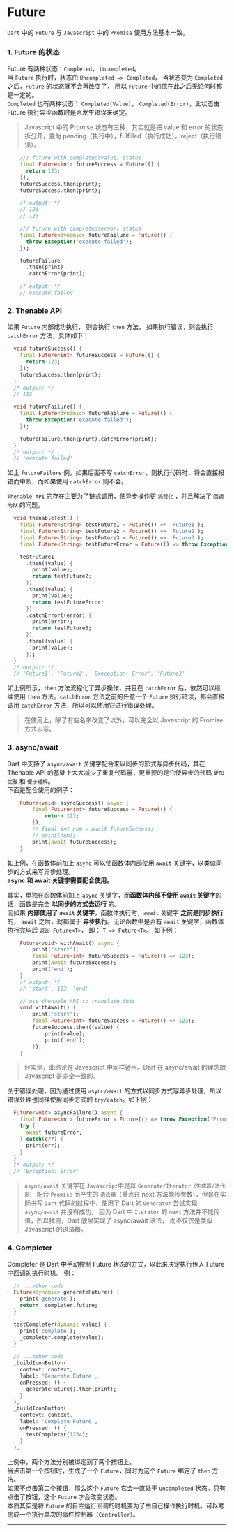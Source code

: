 # Future  
`Dart` 中的 `Future` 与 `Javascript` 中的 `Promise` 使用方法基本一致。  
### 1\. Future 的状态  
Future 有两种状态：`Completed`， `Uncompleted`。  
当 `Future` 执行时，状态由 `Uncompleted => Completed`， 当状态变为 `Completed` 之后，`Future` 的状态就不会再改变了， 所以 `Future` 中的值在此之后无论何时都是一定的。  
`Completed` 也有两种状态： `Completed(Value)`， `Completed(Error)`，此状态由 Future 执行异步函数时是否发生错误来确定。  
> Javascript 中的 Promise 状态有三种，其实就是把 value 和 error 的状态拆分开，变为 pending（执行中），fulfilled（执行成功），reject（执行错误）。  
```dart
    /// future with completed(value) status
    final Future<int> futureSuccess = Future(() {
      return 123;
    });
    futureSuccess.then(print);
    futureSuccess.then(print);

    /* output: */
    // 123
    // 123

    /// future with completed(error) status
    final Future<dynamic> futureFailure = Future(() {
      throw Exception('execute failed');
    });

    futureFailure
      .then(print)
      .catchError(print);

    /* output: */
    // execute failed
```

### 2\. Thenable API  
如果 `Future` 内部成功执行， 则会执行 `then` 方法， 如果执行错误，则会执行 `catchError` 方法，具体如下：  
```dart
  void futureSuccess() {
    final Future<int> futureSuccess = Future(() {
      return 123;
    });
    futureSuccess.then(print);
  }
  /* output: */
  // 123

  void futureFailure() {
    final Future<dynamic> futureFailure = Future(() {
      throw Exception('execute failed');
    });

    futureFailure.then(print).catchError(print);
  }
  /* output: */
  // 'execute failed'
```
如上 `futureFailure` 例，如果后面不写 `catchError`，则执行代码时，将会直接报错而中断，而如果使用 `catchError` 则不会。  
  
`Thenable API` 的存在主要为了链式调用，使异步操作更 `流程化` ，并且解决了 `回调地狱` 的问题。
```dart
  void thenableTest() {
    final Future<String> testFuture1 = Future(() => 'Future1');
    final Future<String> testFuture2 = Future(() => 'Future2');
    final Future<String> testFuture3 = Future(() => 'Future3');
    final Future<String> testFutureError = Future(() => throw Exception('Error'));

    testFuture1
      .then((value) {
        print(value);
        return testFuture2;
      })
      .then((value) {
        print(value);
        return testFutureError;
      })
      .catchError((error) {
        print(error);
        return testFuture3;
      })
      .then((value) {
        print(value);
      });
  }
  /* output: */
  // 'Future1', 'Future2', 'Exeception: Error', 'Future3'
```
如上例所示，`then` 方法流程化了异步操作，并且在 `catchError` 后，依然可以继续使用 `then` 方法。`catchError` 方法之前的任意一个 `Future` 执行错误，都会直接调用 `catchError` 方法，所以可以使用它进行错误处理。

> 在使用上，除了有些名字改变了以外，可以完全以 Javascript 的 Promise 方式去写。

### 3\. async/await  
Dart 中支持了 `async/await` 关键字配合来以同步的形式写异步代码，其在 Thenable API 的基础上大大减少了重复代码量，更重要的是它使异步的代码 `更加优雅` 和 `便于理解`。  
下面是配合使用的例子：
```dart
    Future<void> asyncSuccess() async {
        final Future<int> futureSuccess = Future(() {
            return 123;
        });
        // final int num = await futureSuccess;
        // print(num);
        print(await futureSuccess);
    }
```
如上例，在函数体前加上 `async` 可以使函数体内部使用 `await` 关键字，以类似同步的方式来写异步处理。  
**async 和 await 关键字需要配合使用。**  

其实，单独在函数体前加上 `async` 关键字，而**函数体内部不使用 `await` 关键字**的话，函数是完全 **以同步的方式去运行** 的。  
而如果 **内部使用了 `await` 关键字**，函数体执行时，`await` 关键字 **之前是同步执行**的， `await` 之后，就都属于 **异步执行**。无论函数中是否有 `await` 关键字，函数体执行完毕后 `返回 Future<T>`， 即： `T => Future<T>`。
如下例：  
```dart
    Future<void> withAwait() async {
        print('start');
        final Future<int> futureSuccess = Future(() => 123);
        print(await futureSuccess);
        print('end');
    }
    /* output: */
    // 'start', 123, 'end'

    // use thenable API to translate this
    void withAwait() {
        print('start');
        final Future<int> futureSuccess = Future(() => 123);
        futureSuccess.then((value) {
            print(value);
            print('end');
        });
    }
```  
> 经实测，此结论在 Javascript 中同样适用。Dart 在 async/await 的理念跟 Javascript 是完全一致的。  

关于错误处理，因为通过使用 `async/await` 的方式以同步方式写异步处理，所以错误处理也同样使用同步方式的 `try/catch`。如下例：  
```dart
  Future<void> asyncFailure() async {
    final Future<int> futureError = Future(() => throw Exception('Error'));
    try {
      await futureError;
    } catch(err) {
      print(err);
    }
  }
  /* output: */
  // 'Exception: Error'
```

> `async/await` 关键字在 `Javascript`中是以 `Generate/Iterator（生成器/迭代器）` 配合 `Promise` 而产生的 `语法糖`（重点在 next 方法能传参数），但是在实际书写 `Dart` 代码的过程中，使用了 Dart 的 `Generator` 尝试实现 `async/await` 并没有成功， 因为 Dart 中 `Iterator` 的 `next` 方法并不能传值，所以猜测，Dart 底层实现了 async/await 语法， 而不仅仅是类似 Javascript 的语法糖。


### 4\. Completer  
Completer 是 Dart 中手动控制 Future 状态的方式，以此来决定执行传入 Future 中回调的执行时机。
例：  
```dart
  // ...other code
  Future<dynamic> generateFuture() {
    print('generate');
    return _completer.future;
  }

  testCompleter(dynamic value) {
    print('complete');
    _completer.complete(value);
  }

  // ...other code
  _buildIconButton(
    context: context,
    label: 'Generate Future',
    onPressed: () {
      generateFuture().then(print);
    }
  ),
  _buildIconButton(
    context: context,
    label: 'Complete Future',
    onPressed: () {
      testCompleter(1234);
    }
  ),
```
上例中，两个方法分别被绑定到了两个按钮上。  
当点击第一个按钮时，生成了一个 `Future`，同时为这个 `Future` 绑定了 `then` 方法。  
如果不点击第二个按钮，那么这个 `Future` 它会一直处于 `Uncompleted` 状态。只有点击了按钮，这个 `Future` 才会改变状态。  
本质其实是将 `Future` 的自主运行回调的时机变为了由自己操作执行时机。可以考虑成一个执行单次的事件控制器（`Controller`）。  

---